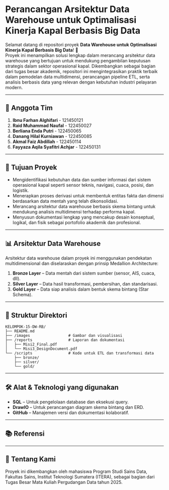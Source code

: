 # Perancangan Arsitektur Data Warehouse untuk Optimalisasi Kinerja Kapal Berbasis Big Data

Selamat datang di repositori proyek **Data Warehouse untuk Optimalisasi Kinerja Kapal Berbasis Big Data**! 🚢\
Proyek ini menampilkan solusi lengkap dalam merancang arsitektur data warehouse yang bertujuan untuk mendukung pengambilan keputusan strategis dalam sektor operasional kapal. Dikembangkan sebagai bagian dari tugas besar akademik, repositori ini mengintegrasikan praktik terbaik dalam pemodelan data multidimensi, perancangan pipeline ETL, serta analisis berbasis data yang relevan dengan kebutuhan industri pelayaran modern.

---
## 👥 Anggota Tim
1. **Ibnu Farhan Alghifari** - 121450121
2. **Raid Muhammad Naufal** - 122450027
3. **Berliana Enda Putri** - 122450065
4. **Danang Hilal Kurniawan** - 122450085
5. **Akmal Faiz Abdillah** - 122450114
6. **Fayyaza Aqila Syafitri Achjar** - 122450131

---
## 🎯 Tujuan Proyek
* Mengidentifikasi kebutuhan data dan sumber informasi dari sistem operasional kapal seperti sensor teknis, navigasi, cuaca, posisi, dan logistik.
* Menerapkan proses derivasi untuk membentuk entitas fakta dan dimensi berdasarkan data mentah yang telah dikonsolidasi.
* Merancang arsitektur data warehouse berbasis skema bintang untuk mendukung analisis multidimensi terhadap performa kapal.
* Menyusun dokumentasi lengkap yang mencakup desain konseptual, logikal, dan fisik sebagai portofolio akademik dan profesional.

---
## 📊 Arsitektur Data Warehouse

Arsitektur data warehouse dalam proyek ini menggunakan pendekatan multidimensional dan diselaraskan dengan prinsip Medallion Architecture:
1. **Bronze Layer** – Data mentah dari sistem sumber (sensor, AIS, cuaca, dll).
2. **Silver Layer** – Data hasil transformasi, pembersihan, dan standarisasi.
3. **Gold Layer** – Data siap analisis dalam bentuk skema bintang (Star Schema).

---
## 📁 Struktur Direktori
```
KELOMPOK-15-DW-RB/
├── README.md
├── /images                 # Gambar dan visualisasi
├── /reports                # Laporan dan dokumentasi
│   ├── Misi2_Final.pdf
│   └── Misi3_DesignDocument.pdf
└── /scripts                # Kode untuk ETL dan transformasi data
    ├── bronze/
    ├── silver/
    └── gold/
```

---
## 🛠️ Alat & Teknologi yang digunakan
* **SQL** – Untuk pengelolaan database dan eksekusi query.
* **DrawIO** – Untuk perancangan diagram skema bintang dan ERD.
* **GitHub** – Manajemen versi dan dokumentasi kolaboratif.

---
## 📚 Referensi


---
## 👤 Tentang Kami
Proyek ini dikembangkan oleh mahasiswa Program Studi Sains Data, Fakultas Sains, Institut Teknologi Sumatera (ITERA), sebagai bagian dari Tugas Besar Mata Kuliah Pergudangan Data tahun 2025.